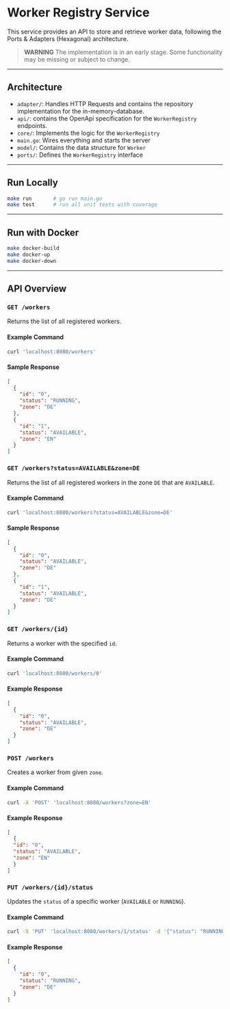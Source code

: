 # Worker Registry Service

This service provides an API to store and retrieve worker data, following the Ports & Adapters (Hexagonal) architecture.

> **WARNING**
> The implementation is in an early stage. Some functionality may be missing or subject to change.

---

## Architecture
- `adapter/`: Handles HTTP Requests and contains the repository implementation for the in-memory-database.
- `api/`: contains the OpenApi specification for the `WorkerRegistry` endpoints.
- `core/`: Implements the logic for the `WorkerRegistry`
- `main.go`: Wires everything and starts the server
- `model/`: Contains the data structure for `Worker`
- `ports/`: Defines the `WorkerRegistry` interface

---
## Run Locally

```bash
make run       # go run main.go
make test      # run all unit tests with coverage
```

---

## Run with Docker

```bash
make docker-build
make docker-up
make docker-down
```

---

## API Overview
### `GET /workers`

Returns the list of all registered workers.

#### Example Command

```bash
curl 'localhost:8080/workers'
```
#### Sample Response

```json
[
  {
    "id": "0",
    "status": "RUNNING",
    "zone": "DE"
  },
  {
    "id": "1",
    "status": "AVAILABLE",
    "zone": "EN"
  }
]
```
### `GET /workers?status=AVAILABLE&zone=DE`

Returns the list of all registered workers in the zone `DE` that are `AVAILABLE`.

#### Example Command

```bash
curl 'localhost:8080/workers?status=AVAILABLE&zone=DE'
```
#### Sample Response

```json
[
  {
    "id": "0",
    "status": "AVAILABLE",
    "zone": "DE"
  },
  {
    "id": "1",
    "status": "AVAILABLE",
    "zone": "DE"
  }
]
```

### `GET /workers/{id}`

Returns a worker with the specified `id`.

#### Example Command

```bash
curl 'localhost:8080/workers/0'
```

#### Example Response

```json
[
  {
    "id": "0",
    "status": "AVAILABLE",
    "zone": "DE"
  }
]
```

### `POST /workers`

Creates a worker from given `zone`.

#### Example Command
```bash
curl -X 'POST' 'localhost:8080/workers?zone=EN'
```
#### Example Response
```json
[
  {
  "id": "0",
  "status": "AVAILABLE",
  "zone": "EN"
  }
]
```

### `PUT /workers/{id}/status`

Updates the `status` of a specific worker (`AVAILABLE` or `RUNNING`).

#### Example Command
```bash
curl -X 'PUT' 'localhost:8080/workers/1/status' -d '{"status": "RUNNING"}'
```
#### Example Response
```json
[
  {
    "id": "0",
    "status": "RUNNING",
    "zone": "DE"
  }
]
```

